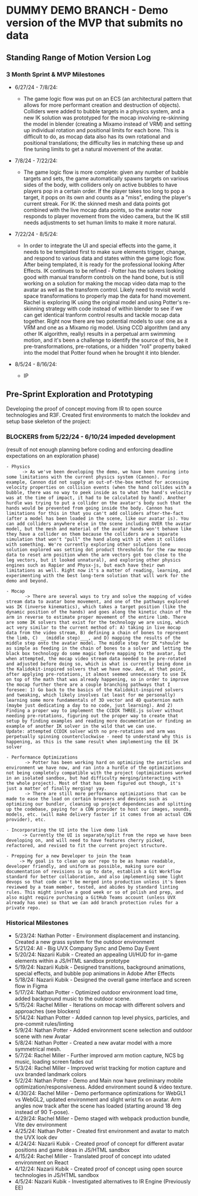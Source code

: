 # DUMMY DEMO BRANCH - Demo version of the MVP that submits no data

## Standing Range of Motion Version Log

### 3 Month Sprint & MVP Milestones
- 6/27/24 - 7/8/24:
  - The game logic flow was put on an ECS (an architectural pattern that allows for more performant creation and destruction of objects). Colliders were added to bubble targets in a physics system, and a new IK solution was prototyped for the mocap involving re-skinning the model in blender (creating a Mixamo instead of VRM) and setting up individual rotation and positional limits for each bone. This is difficult to do, as mocap data also has its own rotational and positional translations; the difficulty lies in matching these up and fine tuning limits to get a natural movement of the avatar.

- 7/8/24 - 7/22/24:
  - The game logic flow is more complete: given any number of bubble targets and sets, the game automatically spawns targets on various sides of the body, with colliders only on active bubbles to have players pop in a certain order. If the player takes too long to pop a target, it pops on its own and counts as a "miss", ending the player's current streak. For IK: the skinned mesh and data points got combined with the live mocap data points, so the avatar now responds to player movement from the video camera, but the IK still needs adjustments to set human limits to make it more natural.

- 7/22/24 - 8/5/24:
  - In order to integrate the UI and special effects into the game, it needs to be templated first to make sure elements trigger, change, and respond to various data and states within the game logic flow. After being templated, it is ready for the professional looking After Effects. IK continues to be refined - Potter has the solvers looking good with manual transform controls on the hand bone, but is still working on a solution for making the mocap video data map to the avatar as well as the transform control. Likely need to revisit world space transformations to properly map the data for hand movement. Rachel is exploring IK using the original model and using Potter's re-skinning strategy with code instead of within blender to see if we can get identical tranform control results and tackle mocap data together. Right now there are two potential models to use: one as a VRM and one as a Mixamo rig model. Using CCD algorithm (and any other IK algorithm, really) results in a perpetual arm swimming motion, and it's been a challenge to identify the source of this, be it pre-transformations, pre-rotations, or a hidden "roll" property baked into the model that Potter found when he brought it into blender.

- 8/5/24 - 8/16/24:
  - IP

## Pre-Sprint Exploration and Prototyping
Developing the proof of concept moving from IR to open source technologies and R3F. Created first environments to match the lookdev and setup base skeleton of the project:

### BLOCKERS from 5/22/24 - 6/10/24 impeded development
(result of not enough planning before coding and enforcing deadline expectations on an exploration phase)

```
- Physics
      -> As we've been developing the demo, we have been running into some limitations with the current physics system (Cannon). For example, Cannon did not supply an out-of-the-box method for accessing velocity properties on collision events (when the hand collides with a bubble, there was no way to peek inside as to what the hand's velocity was at the time of impact, it had to be calculated by hand). Another hurdle was trying to put a collider on the avatar's body such that the hands would be prevented from going inside the body. Cannon has limitations for this in that you can't add colliders after-the-fact (after a model has been loaded in the scene, like our avatar is). You can add colliders anywhere else in the scene including OVER the avatar model, but the mesh and material of the avatar hands won't behave like they have a collider on them because the colliders are a separate simulation that won't "pull" the hand along with it when it collides with something. We're currently exploring other solutions (one solution explored was setting dot product thresholds for the raw mocap data to reset arm position when the arm vectors got too close to the leg vectors, but it looked unnatural), and exploring other physics engines such as Rapier and Physx-js, but each have their own limitations as well. Right now it's a matter of reading, learning, and experimenting with the best long-term solution that will work for the demo and beyond.
```
```
- Mocap
       -> There are several ways to try and solve the mapping of video stream data to avatar bone movement, and one of the pathways explored was IK (inverse kinematics), which takes a target position (like the dynamic position of the hands) and goes along the kinetic chain of the arm in reverse to estimate proper movement of the entire limb. There are some IK solvers that exist for the technology we are using, which act very similar to the current method of: A) taking in live mocap data from the video stream, B) defining a chain of bones to represent the limb, C) __(middle step)___, and D) mapping the results of the middle step onto the avatar model. The middle step for IK *should* be as simple as feeding in the chain of bones to a solver and letting the black box technology do some magic before mapping to the avatar, but when attempted, the mocap video stream data needed to be pre-rotated and adjusted before doing so, which is what is currently being done in the Kalidokit-inspired solvers that we have now. And, at that point, after applying pre-rotations, it almost seemed unnecessary to use IK on top of the math that was already happening, so in order to improve the mocap further there are a couple branching pathways that I foresee: 1) Go back to the basics of the Kalidokit-inspired solvers and tweaking, which likely involves (at least for me personally) learning some more fundamentals of 3D vector and 4D quaternion math (maybe just dedicating a day to no code, just learning). And 2) Finding a proper way to implement the CCDIK THREE.js solver without needing pre-rotations, figuring out the proper way to create that setup by finding examples and reading more documentation or finding an example of another IK solver in the wild that we can use.
Update: attempted CCDIK solver with no pre-rotations and arm was perpetually spinning counterclockwise - need to understand why this is happening, as this is the same result when implementing the EE IK solver
```
```
- Performance Optimizations
       -> Potter has been working hard on optimizing the particles and environment we have now, and ran into a hurdle of the optimizations not being completely compatible with the project (optimizations worked in an isolated sandbox, but had difficulty merging/interacting with the whole project). Most of that has been figured out though, it's just a matter of finally merging! yay.
       -> There are still more performance optimizations that can be made to ease the load on certain browsers and devices such as optimizing our bundler, cleaning up project dependencies and splitting up the codebase, paying for a CDN provider to host our images, sounds, models, etc. (will make delivery faster if it comes from an actual CDN provider), etc.
```
```
- Incorporating the UI into the live demo link
      -> Currently the UI is separate/split from the repo we have been developing on, and will need to have features cherry picked, refactored, and revised to fit the current project structure.
```
```
- Prepping for a new Developer to join the team
     -> My goal is to clean up our repo to be as human readable, developer friendly, and uniform as possible, making sure our documentation of revisions is up to date, establish a Git Workflow standard for better collaboration, and also implementing some light devops so that code can't be merged into production unless it's been reviewed by a team member, tested, and abides by standard linting rules. This might involve a good week or so of polish and prep, and also might require purchasing a GitHub Teams account (unless UVX already has one) so that we can add branch protection rules for a private repo.
```

### Historical Milestones
- 5/23/24: Nathan Potter - Environment displacement and instancing. Created a new grass system for the outdoor environment
- 5/21/24: All - Big UVX Company Sync and Demo Day Event
- 5/20/24: Nazarii Kubik - Created an appealing UI/HUD for in-game elements within a JS/HTML sandbox prototype
- 5/19/24: Nazarii Kubik - Designed transitions, background animations, special effects, and bubble pop animations in Adobe After Effects
- 5/18/24: Nazarii Kubik - Designed the overall game interface and screen flow in Figma
- 5/17/24: Nathan Potter - Optimized outdoor environment load time, added background music to the outdoor scene.
- 5/15/24: Rachel Miller - Iterations on mocap with different solvers and approaches (see blockers)
- 5/14/24: Nathan Potter - Added cannon top level physics, particles, and pre-commit rules/linting
- 5/9/24: Nathan Potter - Added environment scene selection and outdoor scene with new Avatar
- 5/8/24: Nathan Potter - Created a new avatar model with a more symmetrical mesh.
- 5/7/24: Rachel Miller - Further improved arm motion capture, NCS bg music, loading screen fades out
- 5/3/24: Rachel Miller - Improved wrist tracking for motion capture and uvx branded landmark colors
- 5/2/24: Nathan Potter - Demo and Main now have preliminary mobile optimization/responsiveness. Added environment sound & video texture.
- 4/30/24: Rachel Miller - Demo performance optimizations for WebGL1 vs WebGL2, updated environment and slight wrist fix on avatar. Arm angles now track after the scene has loaded (starting around 18 deg instead of 90 T-pose).
- 4/29/24: Rachel Miller - Demo staged with webpack production bundle, Vite dev environment
- 4/25/24: Nathan Potter - Created first environment and avatar to match the UVX look dev
- 4/24/24: Nazarii Kubik - Created proof of concept for different avatar positions and game ideas in JS/HTML sandbox
- 4/15/24: Rachel Miller - Translated proof of concept into udated environment on React
- 4/12/24: Nazarii Kubik - Created proof of concept using open source technologies in JS/HTML sandbox
- 4/5/24: Nazarii Kubik - Investigated alternatives to IR Engine (Previously EE)

